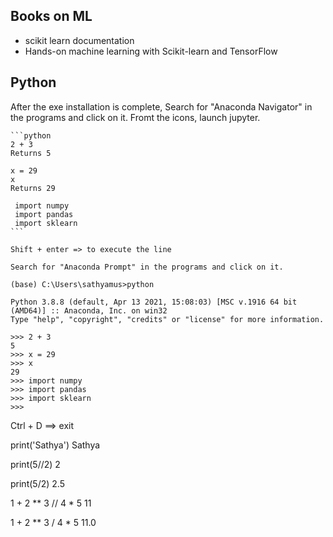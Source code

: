 ## Books on ML
 - scikit learn documentation
 - Hands-on machine learning with Scikit-learn and TensorFlow


## Python

After the exe installation is complete, 
	Search for "Anaconda Navigator" in the programs and click on it. Fromt the icons, launch jupyter.

	```python
	2 + 3
	Returns 5

	x = 29
	x
	Returns 29

	 import numpy
	 import pandas
	 import sklearn
	```

	Shift + enter => to execute the line

	Search for "Anaconda Prompt" in the programs and click on it.

	(base) C:\Users\sathyamus>python

	Python 3.8.8 (default, Apr 13 2021, 15:08:03) [MSC v.1916 64 bit (AMD64)] :: Anaconda, Inc. on win32
	Type "help", "copyright", "credits" or "license" for more information.

	>>> 2 + 3
	5
	>>> x = 29
	>>> x
	29
	>>> import numpy
	>>> import pandas
	>>> import sklearn
	>>>

 Ctrl + D ==> exit

  print('Sathya')
  Sathya
 
  print(5//2)
  2

  print(5/2)
  2.5
  
  1 + 2 ** 3 // 4 * 5
  11

  1 + 2 ** 3 / 4 * 5
  11.0
